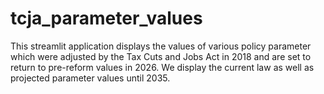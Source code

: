 # tcja_parameter_values
This streamlit application displays the values of various policy parameter which were adjusted by the Tax Cuts and Jobs Act in 2018 and are set to return to pre-reform values in 2026. We display the current law as well as projected parameter values until 2035.
